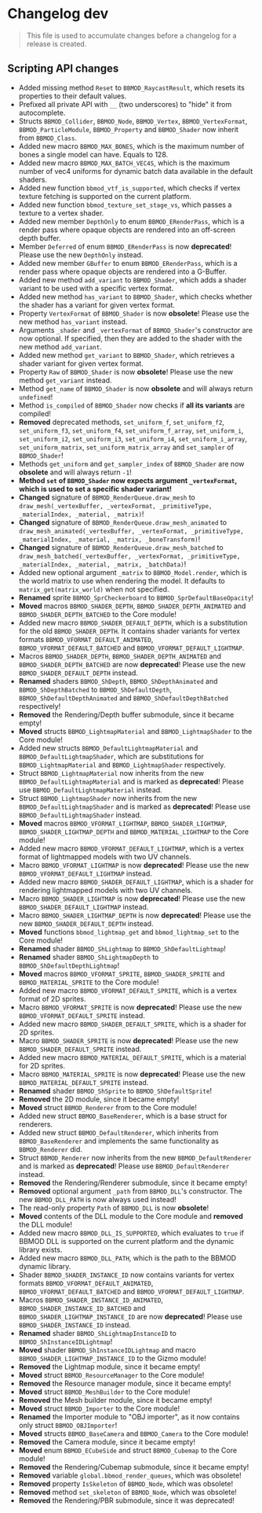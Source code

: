# Changelog dev
> This file is used to accumulate changes before a changelog for a release is
> created.

## Scripting API changes
* Added missing method `Reset` to `BBMOD_RaycastResult`, which resets its properties to their default values.
* Prefixed all private API with `__` (two underscores) to "hide" it from autocomplete.
* Structs `BBMOD_Collider`, `BBMOD_Node`, `BBMOD_Vertex`, `BBMOD_VertexFormat`, `BBMOD_ParticleModule`, `BBMOD_Property` and `BBMOD_Shader` now inherit from `BBMOD_Class`.
* Added new macro `BBMOD_MAX_BONES`, which is the maximum number of bones a single model can have. Equals to 128.
* Added new macro `BBMOD_MAX_BATCH_VEC4S`, which is the maximum number of vec4 uniforms for dynamic batch data available in the default shaders.
* Added new function `bbmod_vtf_is_supported`, which checks if vertex texture fetching is supported on the current platform.
* Added new function `bbmod_texture_set_stage_vs`, which passes a texture to a vertex shader.
* Added new member `DepthOnly` to enum `BBMOD_ERenderPass`, which is a render pass where opaque objects are rendered into an off-screen depth buffer.
* Member `Deferred` of enum `BBMOD_ERenderPass` is now **deprecated**! Please use the new `DepthOnly` instead.
* Added new member `GBuffer` to enum `BBMOD_ERenderPass`, which is a render pass where opaque objects are rendered into a G-Buffer.
* Added new method `add_variant` to `BBMOD_Shader`, which adds a shader variant to be used with a specific vertex format.
* Added new method `has_variant` to `BBMOD_Shader`, which checks whether the shader has a variant for given vertex format.
* Property `VertexFormat` of `BBMOD_Shader` is now **obsolete**! Please use the new method `has_variant` instead.
* Arguments `_shader` and `_vertexFormat` of `BBMOD_Shader`'s constructor are now optional. If specified, then they are added to the shader with the new method `add_variant`.
* Added new method `get_variant` to `BBMOD_Shader`, which retrieves a shader variant for given vertex format.
* Property `Raw` of `BBMOD_Shader` is now **obsolete**! Please use the new method `get_variant` instead.
* Method `get_name` of `BBMOD_Shader` is now **obsolete** and will always return `undefined`!
* Method `is_compiled` of `BBMOD_Shader` now checks if **all its variants** are compiled!
* **Removed** deprecated methods, `set_uniform_f`, `set_uniform_f2`, `set_uniform_f3`, `set_uniform_f4`, `set_uniform_f_array`, `set_uniform_i`, `set_uniform_i2`, `set_uniform_i3`, `set_uniform_i4`, `set_uniform_i_array`, `set_uniform_matrix`, `set_uniform_matrix_array` and `set_sampler` of `BBMOD_Shader`!
* Methods `get_uniform` and `get_sampler_index` of `BBMOD_Shader` are now **obsolete** and will always return `-1`!
* **Method `set` of `BBMOD_Shader` now expects argument `_vertexFormat`, which is used to set a specific shader variant!**
* **Changed** signature of `BBMOD_RenderQueue.draw_mesh` to `draw_mesh(_vertexBuffer, _vertexFormat, _primitiveType, _materialIndex, _material, _matrix)`!
* **Changed** signature of `BBMOD_RenderQueue.draw_mesh_animated` to `draw_mesh_animated(_vertexBuffer, _vertexFormat, _primitiveType, _materialIndex, _material, _matrix, _boneTransform)`!
* **Changed** signature of `BBMOD_RenderQueue.draw_mesh_batched` to `draw_mesh_batched(_vertexBuffer, _vertexFormat, _primitiveType, _materialIndex, _material, _matrix, _batchData)`!
* Added new optional argument `_matrix` to `BBMOD_Model.render`, which is the world matrix to use when rendering the model. It defaults to `matrix_get(matrix_world)` when not specified.
* **Renamed** sprite `BBMOD_SprCheckerboard` to `BBMOD_SprDefaultBaseOpacity`!
* **Moved** macros `BBMOD_SHADER_DEPTH`, `BBMOD_SHADER_DEPTH_ANIMATED` and `BBMOD_SHADER_DEPTH_BATCHED` to the Core module!
* Added new macro `BBMOD_SHADER_DEFAULT_DEPTH`, which is a substitution for the old `BBMOD_SHADER_DEPTH`. It contains shader variants for vertex formats `BBMOD_VFORMAT_DEFAULT_ANIMATED`, `BBMOD_VFORMAT_DEFAULT_BATCHED` and `BBMOD_VFORMAT_DEFAULT_LIGHTMAP`.
* Macros `BBMOD_SHADER_DEPTH`, `BBMOD_SHADER_DEPTH_ANIMATED` and `BBMOD_SHADER_DEPTH_BATCHED` are now **deprecated**! Please use the new `BBMOD_SHADER_DEFAULT_DEPTH` instead.
* **Renamed** shaders `BBMOD_ShDepth`, `BBMOD_ShDepthAnimated` and `BBMOD_ShDepthBatched` to `BBMOD_ShDefaultDepth`, `BBMOD_ShDefaultDepthAnimated` and `BBMOD_ShDefaultDepthBatched` respectively!
* **Removed** the Rendering/Depth buffer submodule, since it became empty!
* **Moved** structs `BBMOD_LightmapMaterial` and `BBMOD_LightmapShader` to the Core module!
* Added new structs `BBMOD_DefaultLightmapMaterial` and `BBMOD_DefaultLightmapShader`, which are substitutions for `BBMOD_LightmapMaterial` and `BBMOD_LightmapShader` respectively.
* Struct `BBMOD_LightmapMaterial` now inherits from the new `BBMOD_DefaultLightmapMaterial` and is marked as **deprecated**! Please use `BBMOD_DefaultLightmapMaterial` instead.
* Struct `BBMOD_LightmapShader` now inherits from the new `BBMOD_DefaultLightmapShader` and is marked as **deprecated**! Please use `BBMOD_DefaultLightmapShader` instead.
* **Moved** macros `BBMOD_VFORMAT_LIGHTMAP`, `BBMOD_SHADER_LIGHTMAP`, `BBMOD_SHADER_LIGHTMAP_DEPTH` and `BBMOD_MATERIAL_LIGHTMAP` to the Core module!
* Added new macro `BBMOD_VFORMAT_DEFAULT_LIGHTMAP`, which is a vertex format of lightmapped models with two UV channels.
* Macro `BBMOD_VFORMAT_LIGHTMAP` is now **deprecated**! Please use the new `BBMOD_VFORMAT_DEFAULT_LIGHTMAP` instead.
* Added new macro `BBMOD_SHADER_DEFAULT_LIGHTMAP`, which is a shader for rendering lightmapped models with two UV channels.
* Macro `BBMOD_SHADER_LIGHTMAP` is now **deprecated**! Please use the new `BBMOD_SHADER_DEFAULT_LIGHTMAP` instead.
* Macro `BBMOD_SHADER_LIGHTMAP_DEPTH` is now **deprecated**! Please use the new `BBMOD_SHADER_DEFAULT_DEPTH` instead.
* **Moved** functions `bbmod_lightmap_get` and `bbmod_lightmap_set` to the Core module!
* **Renamed** shader `BBMOD_ShLightmap` to `BBMOD_ShDefaultLightmap`!
* **Renamed** shader `BBMOD_ShLightmapDepth` to `BBMOD_ShDefaultDepthLightmap`!
* **Moved** macros `BBMOD_VFORMAT_SPRITE`, `BBMOD_SHADER_SPRITE` and `BBMOD_MATERIAL_SPRITE` to the Core module!
* Added new macro `BBMOD_VFORMAT_DEFAULT_SPRITE`, which is a vertex format of 2D sprites.
* Macro `BBMOD_VFORMAT_SPRITE` is now **deprecated**! Please use the new `BBMOD_VFORMAT_DEFAULT_SPRITE` instead.
* Added new macro `BBMOD_SHADER_DEFAULT_SPRITE`, which is a shader for 2D sprites.
* Macro `BBMOD_SHADER_SPRITE` is now **deprecated**! Please use the new `BBMOD_SHADER_DEFAULT_SPRITE` instead.
* Added new macro `BBMOD_MATERIAL_DEFAULT_SPRITE`, which is a material for 2D sprites.
* Macro `BBMOD_MATERIAL_SPRITE` is now **deprecated**! Please use the new `BBMOD_MATERIAL_DEFAULT_SPRITE` instead.
* **Renamed** shader `BBMOD_ShSprite` to `BBMOD_ShDefaultSprite`!
* **Removed** the 2D module, since it became empty!
* **Moved** struct `BBMOD_Renderer` from to the Core module!
* Added new struct `BBMOD_BaseRenderer`, which is a base struct for renderers.
* Added new struct `BBMOD_DefaultRenderer`, which inherits from `BBMOD_BaseRenderer` and implements the same functionality as `BBMOD_Renderer` did.
* Struct `BBMOD_Renderer` now inherits from the new `BBMOD_DefaultRenderer` and is marked as **deprecated**! Please use `BBMOD_DefaultRenderer` instead.
* **Removed** the Rendering/Renderer submodule, since it became empty!
* **Removed** optional argument `_path` from `BBMOD_DLL`'s constructor. The new `BBMOD_DLL_PATH` is now always used instead!
* The read-only property `Path` of `BBMOD_DLL` is now **obsolete**!
* **Moved** contents of the DLL module to the Core module and **removed** the DLL module!
* Added new macro `BBMOD_DLL_IS_SUPPORTED`, which evaluates to `true` if BBMOD DLL is supported on the current platform and the dynamic library exists.
* Added new macro `BBMOD_DLL_PATH`, which is the path to the BBMOD dynamic library.
* Shader `BBMOD_SHADER_INSTANCE_ID` now contains variants for vertex formats `BBMOD_VFORMAT_DEFAULT_ANIMATED`, `BBMOD_VFORMAT_DEFAULT_BATCHED` and `BBMOD_VFORMAT_DEFAULT_LIGHTMAP`.
* Macros `BBMOD_SHADER_INSTANCE_ID_ANIMATED`, `BBMOD_SHADER_INSTANCE_ID_BATCHED` and `BBMOD_SHADER_LIGHTMAP_INSTANCE_ID` are now **deprecated**! Please use `BBMOD_SHADER_INSTANCE_ID` instead.
* **Renamed** shader `BBMOD_ShLightmapInstanceID` to `BBMOD_ShInstanceIDLightmap`!
* **Moved** shader `BBMOD_ShInstanceIDLightmap` and macro `BBMOD_SHADER_LIGHTMAP_INSTANCE_ID` to the Gizmo module!
* **Removed** the Lightmap module, since it became empty!
* **Moved** struct `BBMOD_ResourceManager` to the Core module!
* **Removed** the Resource manager module, since it became empty!
* **Moved** struct `BBMOD_MeshBuilder` to the Core module!
* **Removed** the Mesh builder module, since it became empty!
* **Moved** struct `BBMOD_Importer` to the Core module!
* **Renamed** the Importer module to "OBJ importer", as it now contains only struct `BBMOD_OBJImporter`!
* **Moved** structs `BBMOD_BaseCamera` and `BBMOD_Camera` to the Core module!
* **Removed** the Camera module, since it became empty!
* **Moved** enum `BBMOD_ECubeSide` and struct `BBMOD_Cubemap` to the Core module!
* **Removed** the Rendering/Cubemap submodule, since it became empty!
* **Removed** variable `global.bbmod_render_queues`, which was obsolete!
* **Removed** property `IsSkeleton` of `BBMOD_Node`, which was obsolete!
* **Removed** method `set_skeleton` of `BBMOD_Node`, which was obsolete!
* **Removed** the Rendering/PBR submodule, since it was deprecated!
